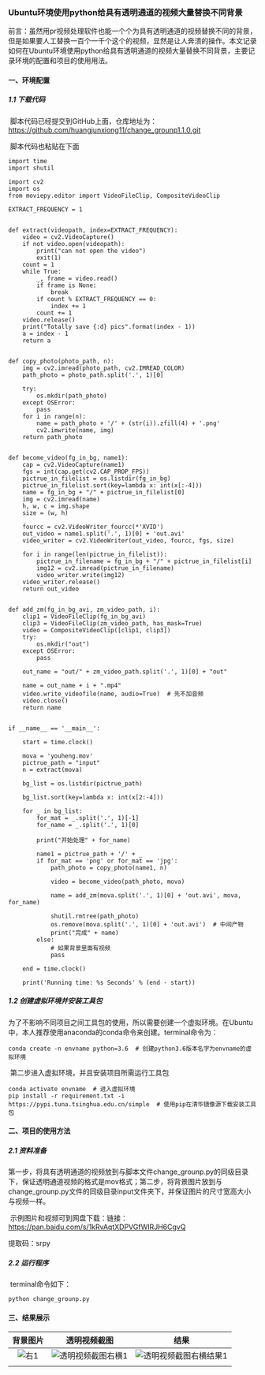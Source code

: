 ### Ubuntu环境使用python给具有透明通道的视频大量替换不同背景

​		前言：虽然用pr视频处理软件也能一个个为具有透明通道的视频替换不同的背景，但是如果要人工替换一百个一千个这个的视频，显然是让人奔溃的操作。本文记录如何在Ubuntu环境使用python给具有透明通道的视频大量替换不同背景，主要记录环境的配置和项目的使用用法。

#### 一、环境配置

##### 1.1 下载代码

​		脚本代码已经提交到GitHub上面，仓库地址为：https://github.com/huangjunxiong11/change_grounp1.1.0.git

​		脚本代码也粘贴在下面

```
import time
import shutil

import cv2
import os
from moviepy.editor import VideoFileClip, CompositeVideoClip

EXTRACT_FREQUENCY = 1


def extract(videopath, index=EXTRACT_FREQUENCY):
    video = cv2.VideoCapture()
    if not video.open(videopath):
        print("can not open the video")
        exit(1)
    count = 1
    while True:
        _, frame = video.read()
        if frame is None:
            break
        if count % EXTRACT_FREQUENCY == 0:
            index += 1
        count += 1
    video.release()
    print("Totally save {:d} pics".format(index - 1))
    a = index - 1
    return a


def copy_photo(photo_path, n):
    img = cv2.imread(photo_path, cv2.IMREAD_COLOR)
    path_photo = photo_path.split('.', 1)[0]

    try:
        os.mkdir(path_photo)
    except OSError:
        pass
    for i in range(n):
        name = path_photo + '/' + (str(i)).zfill(4) + '.png'
        cv2.imwrite(name, img)
    return path_photo


def become_video(fg_in_bg, name1):
    cap = cv2.VideoCapture(name1)
    fgs = int(cap.get(cv2.CAP_PROP_FPS))
    pictrue_in_filelist = os.listdir(fg_in_bg)
    pictrue_in_filelist.sort(key=lambda x: int(x[:-4]))
    name = fg_in_bg + "/" + pictrue_in_filelist[0]
    img = cv2.imread(name)
    h, w, c = img.shape
    size = (w, h)

    fourcc = cv2.VideoWriter_fourcc(*'XVID')
    out_video = name1.split('.', 1)[0] + 'out.avi'
    video_writer = cv2.VideoWriter(out_video, fourcc, fgs, size)

    for i in range(len(pictrue_in_filelist)):
        pictrue_in_filename = fg_in_bg + "/" + pictrue_in_filelist[i]
        img12 = cv2.imread(pictrue_in_filename)
        video_writer.write(img12)
    video_writer.release()
    return out_video


def add_zm(fg_in_bg_avi, zm_video_path, i):
    clip1 = VideoFileClip(fg_in_bg_avi)
    clip3 = VideoFileClip(zm_video_path, has_mask=True)
    video = CompositeVideoClip([clip1, clip3])
    try:
        os.mkdir("out")
    except OSError:
        pass

    out_name = "out/" + zm_video_path.split('.', 1)[0] + "out"

    name = out_name + i + ".mp4"
    video.write_videofile(name, audio=True)  # 先不加音频
    video.close()
    return name


if __name__ == '__main__':

    start = time.clock()

    mova = 'youheng.mov'
    pictrue_path = "input"
    n = extract(mova)

    bg_list = os.listdir(pictrue_path)

    bg_list.sort(key=lambda x: int(x[2:-4]))

    for _ in bg_list:
        for_mat = _.split('.', 1)[-1]
        for_name = _.split('.', 1)[0]

        print("开始处理" + for_name)

        name1 = pictrue_path + '/' + _
        if for_mat == 'png' or for_mat == 'jpg':
            path_photo = copy_photo(name1, n)

            video = become_video(path_photo, mova)

            name = add_zm(mova.split('.', 1)[0] + 'out.avi', mova, for_name)

            shutil.rmtree(path_photo)
            os.remove(mova.split('.', 1)[0] + 'out.avi')  # 中间产物
            print("完成" + name)
        else:
            # 如果背景里面有视频
            pass

    end = time.clock()

    print('Running time: %s Seconds' % (end - start))

```



##### 1.2 创建虚拟环境并安装工具包

​		为了不影响不同项目之间工具包的使用，所以需要创建一个虚拟环境。在Ubuntu中，本人推荐使用anaconda的conda命令来创建。terminal命令为：

```
conda create -n envname python=3.6  # 创建python3.6版本名字为envname的虚拟环境
```

​		第二步进入虚拟环境，并且安装项目所需运行工具包

```
conda activate envname  # 进入虚拟环境
pip install -r requirement.txt -i https://pypi.tuna.tsinghua.edu.cn/simple  # 使用pip在清华镜像源下载安装工具包
```

#### 二、项目的使用方法

##### 2.1 资料准备

​		第一步，将具有透明通道的视频放到与脚本文件change_grounp.py的同级目录下，保证透明通道视频的格式是mov格式；第二步，将背景图片放到与change_grounp.py文件的同级目录input文件夹下，并保证图片的尺寸宽高大小与视频一样。

​		示例图片和视频可到网盘下载：链接：https://pan.baidu.com/s/1kRvAqtXDPVGfWIRJH6CgvQ 

提取码：srpy 

##### 2.2 运行程序

​		terminal命令如下：

```
python change_grounp.py
```

#### 三、结果展示

|                     背景图片                     |                         透明视频截图                         |                             结果                             |
| :----------------------------------------------: | :----------------------------------------------------------: | :----------------------------------------------------------: |
| ![右1](E:\迅雷下载\模特+背景\背景\右-横\右1.jpg) | ![透明视频截图右横1](C:\Users\huang\Pictures\透明视频截图右横1.png) | ![透明视频截图右横结果1](C:\Users\huang\Pictures\透明视频截图右横结果1.png) |
|                                                  |                                                              |                                                              |

